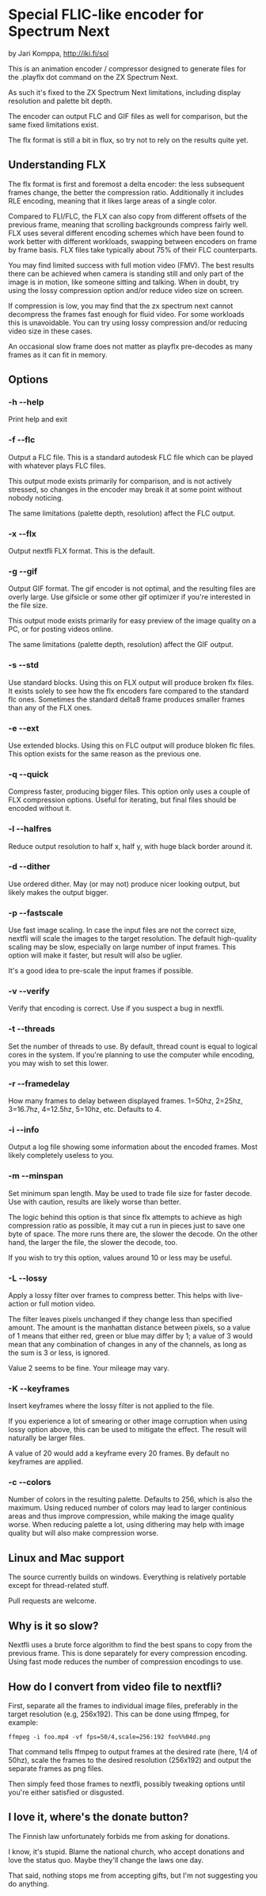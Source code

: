 # Special FLIC-like encoder for Spectrum Next

by Jari Komppa, http://iki.fi/sol

This is an animation encoder / compressor designed to generate files for the .playflx dot command on the ZX Spectrum Next.

As such it's fixed to the ZX Spectrum Next limitations, including display resolution and palette bit depth.

The encoder can output FLC and GIF files as well for comparison, but the same fixed limitations exist.

The flx format is still a bit in flux, so try not to rely on the results quite yet.

## Understanding FLX

The flx format is first and foremost a delta encoder: the less subsequent frames change, the better the compression ratio. 
Additionally it includes RLE encoding, meaning that it likes large areas of a single color.

Compared to FLI/FLC, the FLX can also copy from different offsets of the previous frame, meaning that scrolling backgrounds
compress fairly well. FLX uses several different encoding schemes which have been found to work better with different workloads,
swapping between encoders on frame by frame basis. FLX files take typically about 75% of their FLC counterparts.

You may find limited success with full motion video (FMV). The best results there can be achieved when camera is standing
still and only part of the image is in motion, like someone sitting and talking. When in doubt, try using the lossy 
compression option and/or reduce video size on screen.

If compression is low, you may find that the zx spectrum next cannot decompress the frames fast enough for fluid video.
For some workloads this is unavoidable. You can try using lossy compression and/or reducing video size in these cases.

An occasional slow frame does not matter as playflx pre-decodes as many frames as it can fit in memory.

## Options

### -h --help

Print help and exit

### -f --flc

Output a FLC file. This is a standard autodesk FLC file which can be played with whatever plays FLC files.

This output mode exists primarily for comparison, and is not actively stressed, so changes in the encoder
may break it at some point without nobody noticing.

The same limitations (palette depth, resolution) affect the FLC output.

### -x --flx

Output nextfli FLX format. This is the default.

### -g --gif

Output GIF format. The gif encoder is not optimal, and the resulting files are overly large. Use
gifsicle or some other gif optimizer if you're interested in the file size.

This output mode exists primarily for easy preview of the image quality on a PC, or for posting
videos online.

The same limitations (palette depth, resolution) affect the GIF output.

### -s --std

Use standard blocks. Using this on FLX output will produce broken flx files. It exists solely
to see how the flx encoders fare compared to the standard flc ones. Sometimes the standard
delta8 frame produces smaller frames than any of the FLX ones.

### -e --ext

Use extended blocks. Using this on FLC output will produce bloken flc files. This option
exists for the same reason as the previous one.

### -q --quick
 
Compress faster, producing bigger files. This option only uses a couple of FLX compression
options. Useful for iterating, but final files should be encoded without it.

### -l --halfres

Reduce output resolution to half x, half y, with huge black border around it.

### -d --dither

Use ordered dither. May (or may not) produce nicer looking output, but likely makes the output
bigger.

### -p --fastscale

Use fast image scaling. In case the input files are not the correct size, nextfli will scale the
images to the target resolution. The default high-quality scaling may be slow, especially on 
large number of input frames. This option will make it faster, but result will also be uglier.

It's a good idea to pre-scale the input frames if possible.

### -v --verify

Verify that encoding is correct. Use if you suspect a bug in nextfli.
 
### -t --threads

Set the number of threads to use. By default, thread count is equal to logical cores in the system.
If you're planning to use the computer while encoding, you may wish to set this lower.

### -r --framedelay

How many frames to delay between displayed frames. 1=50hz, 2=25hz, 3=16.7hz, 4=12.5hz, 5=10hz, etc. Defaults to 4.

### -i --info

Output a log file showing some information about the encoded frames. Most likely completely useless to you.

### -m --minspan

Set minimum span length. May be used to trade file size for faster decode. Use with caution, results are likely
worse than better.

The logic behind this option is that since flx attempts to achieve as high compression ratio as possible, it may
cut a run in pieces just to save one byte of space. The more runs there are, the slower the decode. On the other
hand, the larger the file, the slower the decode, too.

If you wish to try this option, values around 10 or less may be useful.

### -L --lossy

Apply a lossy filter over frames to compress better. This helps with live-action or full motion video.

The filter leaves pixels unchanged if they change less than specified amount. The amount is the manhattan 
distance between pixels, so a value of 1 means that either red, green or blue may differ by 1; a value of 
3 would mean that any combination of changes in any of the channels, as long as the sum is 3 or less, is 
ignored.

Value 2 seems to be fine. Your mileage may vary.

### -K --keyframes

Insert keyframes where the lossy filter is not applied to the file. 

If you experience a lot of smearing or other image corruption when using lossy option above, this can be
used to mitigate the effect. The result will naturally be larger files.

A value of 20 would add a keyframe every 20 frames. By default no keyframes are applied.

### -c --colors

Number of colors in the resulting palette. Defaults to 256, which is also the maximum. Using reduced
number of colors may lead to larger continious areas and thus improve compression, while making the
image quality worse. When reducing palette a lot, using dithering may help with image quality but will
also make compression worse.

## Linux and Mac support

The source currently builds on windows. Everything is relatively portable except for thread-related stuff.

Pull requests are welcome.

## Why is it so slow?

Nextfli uses a brute force algorithm to find the best spans to copy from the previous frame. This is done
separately for every compression encoding. Using fast mode reduces the number of compression encodings
to use.

## How do I convert from video file to nextfli?

First, separate all the frames to individual image files, preferably in the target resolution (e.g, 256x192).
This can be done using ffmpeg, for example:

	ffmpeg -i foo.mp4 -vf fps=50/4,scale=256:192 foo%%04d.png

That command tells ffmpeg to output frames at the desired rate (here, 1/4 of 50hz), scale the frames to the
desired resolution (256x192) and output the separate frames as png files.

Then simply feed those frames to nextfli, possibly tweaking options until you're either satisfied or
disgusted.

## I love it, where's the donate button?

The Finnish law unfortunately forbids me from asking for donations.

I know, it's stupid. Blame the national church, who accept donations and love the status quo. Maybe they'll change the laws one day.

That said, nothing stops me from accepting gifts, but I'm not suggesting you do anything.
